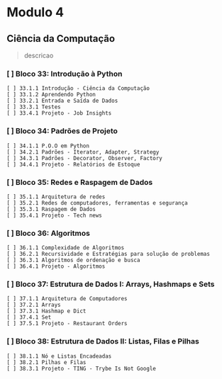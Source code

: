 # Modulo 4

## Ciência da Computação

>descricao

### [ ] Bloco 33: Introdução à Python

    [ ] 33.1.1 Introdução - Ciência da Computação
    [ ] 33.1.2 Aprendendo Python
    [ ] 33.2.1 Entrada e Saída de Dados
    [ ] 33.3.1 Testes
    [ ] 33.4.1 Projeto - Job Insights

### [ ] Bloco 34: Padrões de Projeto

    [ ] 34.1.1 P.O.O em Python
    [ ] 34.2.1 Padrões - Iterator, Adapter, Strategy
    [ ] 34.3.1 Padrões - Decorator, Observer, Factory
    [ ] 34.4.1 Projeto - Relatórios de Estoque

### [ ] Bloco 35: Redes e Raspagem de Dados

    [ ] 35.1.1 Arquitetura de redes
    [ ] 35.2.1 Redes de computadores, ferramentas e segurança
    [ ] 35.3.1 Raspagem de Dados
    [ ] 35.4.1 Projeto - Tech news

### [ ] Bloco 36: Algoritmos

    [ ] 36.1.1 Complexidade de Algoritmos
    [ ] 36.2.1 Recursividade e Estratégias para solução de problemas
    [ ] 36.3.1 Algoritmos de ordenação e busca
    [ ] 36.4.1 Projeto - Algoritmos

### [ ] Bloco 37: Estrutura de Dados I: Arrays, Hashmaps e Sets

    [ ] 37.1.1 Arquitetura de Computadores
    [ ] 37.2.1 Arrays
    [ ] 37.3.1 Hashmap e Dict
    [ ] 37.4.1 Set
    [ ] 37.5.1 Projeto - Restaurant Orders

### [ ] Bloco 38: Estrutura de Dados II: Listas, Filas e Pilhas

    [ ] 38.1.1 Nó e Listas Encadeadas
    [ ] 38.2.1 Pilhas e Filas
    [ ] 38.3.1 Projeto - TING - Trybe Is Not Google
